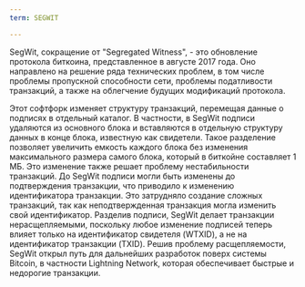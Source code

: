 ```yaml
---
term: SEGWIT

---
```

SegWit, сокращение от "Segregated Witness", - это обновление протокола биткоина, представленное в августе 2017 года. Оно направлено на решение ряда технических проблем, в том числе проблемы пропускной способности сети, проблемы податливости транзакций, а также на облегчение будущих модификаций протокола.

Этот софтфорк изменяет структуру транзакций, перемещая данные о подписях в отдельный каталог. В частности, в SegWit подписи удаляются из основного блока и вставляются в отдельную структуру данных в конце блока, известную как свидетели. Такое разделение позволяет увеличить емкость каждого блока без изменения максимального размера самого блока, который в биткойне составляет 1 МБ. Это изменение также решает проблему нестабильности транзакций. До SegWit подписи могли быть изменены до подтверждения транзакции, что приводило к изменению идентификатора транзакции. Это затрудняло создание сложных транзакций, так как неподтвержденная транзакция могла изменить свой идентификатор. Разделив подписи, SegWit делает транзакции нерасщепляемыми, поскольку любое изменение подписей теперь влияет только на идентификатор свидетеля (WTXID), а не на идентификатор транзакции (TXID). Решив проблему расщепляемости, SegWit открыл путь для дальнейших разработок поверх системы Bitcoin, в частности Lightning Network, которая обеспечивает быстрые и недорогие транзакции.
